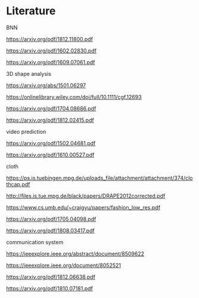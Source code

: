 # Literature

BNN

https://arxiv.org/pdf/1812.11800.pdf
    
https://arxiv.org/pdf/1602.02830.pdf
    
https://arxiv.org/pdf/1609.07061.pdf

3D shape analysis

https://arxiv.org/abs/1501.06297
        
https://onlinelibrary.wiley.com/doi/full/10.1111/cgf.12693
        
https://arxiv.org/pdf/1704.08686.pdf
        
https://arxiv.org/pdf/1812.02415.pdf
        
video prediction

https://arxiv.org/pdf/1502.04681.pdf
    
https://arxiv.org/pdf/1610.00527.pdf
    
cloth

https://ps.is.tuebingen.mpg.de/uploads_file/attachment/attachment/374/clothcap.pdf
    
http://files.is.tue.mpg.de/black/papers/DRAPE2012corrected.pdf
    
https://www.cs.umb.edu/~craigyu/papers/fashion_low_res.pdf
    
https://arxiv.org/pdf/1705.04098.pdf
    
https://arxiv.org/pdf/1808.03417.pdf
    
communication system
        
https://ieeexplore.ieee.org/abstract/document/8509622
        
https://ieeexplore.ieee.org/document/8052521
        
https://arxiv.org/pdf/1812.06638.pdf
        
https://arxiv.org/pdf/1810.07181.pdf
        
        




    
    
    
        
